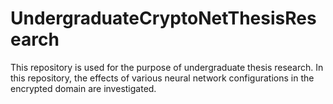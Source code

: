 # UndergraduateCryptoNetThesisResearch
This repository is used for the purpose of undergraduate thesis research. In this repository, the effects of various neural network configurations in the encrypted domain are investigated.
